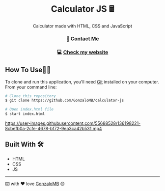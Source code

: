 <!-- Please update value in the {}  -->

<h1 align="center">Calculator JS 🖩</h1>

<div align="center">
 Calculator made with HTML, CSS and JavaScript
</div>
<div align="center">
  <h3> 📝 
    <a href="https://www.linkedin.com/in/gonzalo-meana-balseiro-90a523188/">
      Contact Me
    </a>
  </h3>
    <h3> 💻  
    <a href="http://gonzalomb.com">
      Check my website
    </a>
  </h3>
</div>

## How To Use👨‍💻

<!-- Example: -->

To clone and run this application, you'll need [Git](https://git-scm.com) installed on your computer. From your command line:

```bash
# Clone this repository
$ git clone https://github.com/GonzaloMB/calculator-js

# Open index.html file
$ start index.html

```

https://user-images.githubusercontent.com/55688528/136198221-8cbefb0a-2cfe-4678-bf72-9ea3ca42b531.mp4

## Built With 🛠️

* HTML
* CSS 
* JS

---
⌨️ with ❤️ love [GonzaloMB](https://github.com/GonzaloMB) 😊
